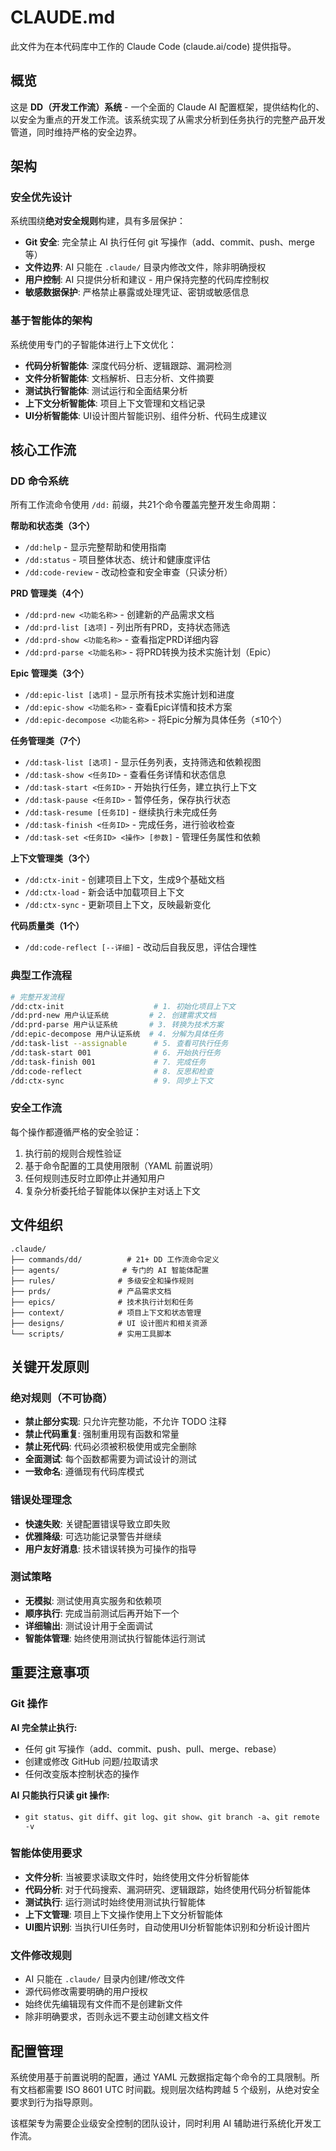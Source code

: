 # CLAUDE.md

此文件为在本代码库中工作的 Claude Code (claude.ai/code) 提供指导。

## 概览

这是 **DD（开发工作流）系统** - 一个全面的 Claude AI 配置框架，提供结构化的、以安全为重点的开发工作流。该系统实现了从需求分析到任务执行的完整产品开发管道，同时维持严格的安全边界。

## 架构

### 安全优先设计
系统围绕**绝对安全规则**构建，具有多层保护：
- **Git 安全**: 完全禁止 AI 执行任何 git 写操作（add、commit、push、merge 等）
- **文件边界**: AI 只能在 `.claude/` 目录内修改文件，除非明确授权
- **用户控制**: AI 只提供分析和建议 - 用户保持完整的代码库控制权
- **敏感数据保护**: 严格禁止暴露或处理凭证、密钥或敏感信息

### 基于智能体的架构
系统使用专门的子智能体进行上下文优化：
- **代码分析智能体**: 深度代码分析、逻辑跟踪、漏洞检测
- **文件分析智能体**: 文档解析、日志分析、文件摘要
- **测试执行智能体**: 测试运行和全面结果分析
- **上下文分析智能体**: 项目上下文管理和文档记录
- **UI分析智能体**: UI设计图片智能识别、组件分析、代码生成建议

## 核心工作流

### DD 命令系统
所有工作流命令使用 `/dd:` 前缀，共21个命令覆盖完整开发生命周期：

**帮助和状态类（3个）**
- `/dd:help` - 显示完整帮助和使用指南
- `/dd:status` - 项目整体状态、统计和健康度评估  
- `/dd:code-review` - 改动检查和安全审查（只读分析）

**PRD 管理类（4个）**
- `/dd:prd-new <功能名称>` - 创建新的产品需求文档
- `/dd:prd-list [选项]` - 列出所有PRD，支持状态筛选
- `/dd:prd-show <功能名称>` - 查看指定PRD详细内容
- `/dd:prd-parse <功能名称>` - 将PRD转换为技术实施计划（Epic）

**Epic 管理类（3个）**
- `/dd:epic-list [选项]` - 显示所有技术实施计划和进度
- `/dd:epic-show <功能名称>` - 查看Epic详情和技术方案
- `/dd:epic-decompose <功能名称>` - 将Epic分解为具体任务（≤10个）

**任务管理类（7个）**
- `/dd:task-list [选项]` - 显示任务列表，支持筛选和依赖视图
- `/dd:task-show <任务ID>` - 查看任务详情和状态信息
- `/dd:task-start <任务ID>` - 开始执行任务，建立执行上下文
- `/dd:task-pause <任务ID>` - 暂停任务，保存执行状态
- `/dd:task-resume [任务ID]` - 继续执行未完成任务
- `/dd:task-finish <任务ID>` - 完成任务，进行验收检查
- `/dd:task-set <任务ID> <操作> [参数]` - 管理任务属性和依赖

**上下文管理类（3个）**
- `/dd:ctx-init` - 创建项目上下文，生成9个基础文档
- `/dd:ctx-load` - 新会话中加载项目上下文
- `/dd:ctx-sync` - 更新项目上下文，反映最新变化

**代码质量类（1个）**
- `/dd:code-reflect [--详细]` - 改动后自我反思，评估合理性

### 典型工作流程
```bash
# 完整开发流程
/dd:ctx-init                    # 1. 初始化项目上下文
/dd:prd-new 用户认证系统         # 2. 创建需求文档
/dd:prd-parse 用户认证系统       # 3. 转换为技术方案
/dd:epic-decompose 用户认证系统  # 4. 分解为具体任务
/dd:task-list --assignable      # 5. 查看可执行任务
/dd:task-start 001              # 6. 开始执行任务
/dd:task-finish 001             # 7. 完成任务
/dd:code-reflect                # 8. 反思和检查
/dd:ctx-sync                    # 9. 同步上下文
```

### 安全工作流
每个操作都遵循严格的安全验证：
1. 执行前的规则合规性验证
2. 基于命令配置的工具使用限制（YAML 前置说明）
3. 任何规则违反时立即停止并通知用户
4. 复杂分析委托给子智能体以保护主对话上下文

## 文件组织

```
.claude/
├── commands/dd/          # 21+ DD 工作流命令定义
├── agents/              # 专门的 AI 智能体配置
├── rules/              # 多级安全和操作规则
├── prds/               # 产品需求文档
├── epics/              # 技术执行计划和任务
├── context/            # 项目上下文和状态管理
├── designs/            # UI 设计图片和相关资源
└── scripts/            # 实用工具脚本
```

## 关键开发原则

### 绝对规则（不可协商）
- **禁止部分实现**: 只允许完整功能，不允许 TODO 注释
- **禁止代码重复**: 强制重用现有函数和常量
- **禁止死代码**: 代码必须被积极使用或完全删除
- **全面测试**: 每个函数都需要为调试设计的测试
- **一致命名**: 遵循现有代码库模式

### 错误处理理念
- **快速失败**: 关键配置错误导致立即失败
- **优雅降级**: 可选功能记录警告并继续
- **用户友好消息**: 技术错误转换为可操作的指导

### 测试策略
- **无模拟**: 测试使用真实服务和依赖项
- **顺序执行**: 完成当前测试后再开始下一个
- **详细输出**: 测试设计用于全面调试
- **智能体管理**: 始终使用测试执行智能体运行测试

## 重要注意事项

### Git 操作
**AI 完全禁止执行:**
- 任何 git 写操作（add、commit、push、pull、merge、rebase）
- 创建或修改 GitHub 问题/拉取请求
- 任何改变版本控制状态的操作

**AI 只能执行只读 git 操作:**
- `git status`、`git diff`、`git log`、`git show`、`git branch -a`、`git remote -v`

### 智能体使用要求
- **文件分析**: 当被要求读取文件时，始终使用文件分析智能体
- **代码分析**: 对于代码搜索、漏洞研究、逻辑跟踪，始终使用代码分析智能体
- **测试执行**: 运行测试时始终使用测试执行智能体
- **上下文管理**: 项目上下文操作使用上下文分析智能体
- **UI图片识别**: 当执行UI任务时，自动使用UI分析智能体识别和分析设计图片

### 文件修改规则
- AI 只能在 `.claude/` 目录内创建/修改文件
- 源代码修改需要明确的用户授权
- 始终优先编辑现有文件而不是创建新文件
- 除非明确要求，否则永远不要主动创建文档文件

## 配置管理

系统使用基于前置说明的配置，通过 YAML 元数据指定每个命令的工具限制。所有文档都需要 ISO 8601 UTC 时间戳。规则层次结构跨越 5 个级别，从绝对安全要求到行为指导原则。

该框架专为需要企业级安全控制的团队设计，同时利用 AI 辅助进行系统化开发工作流。
